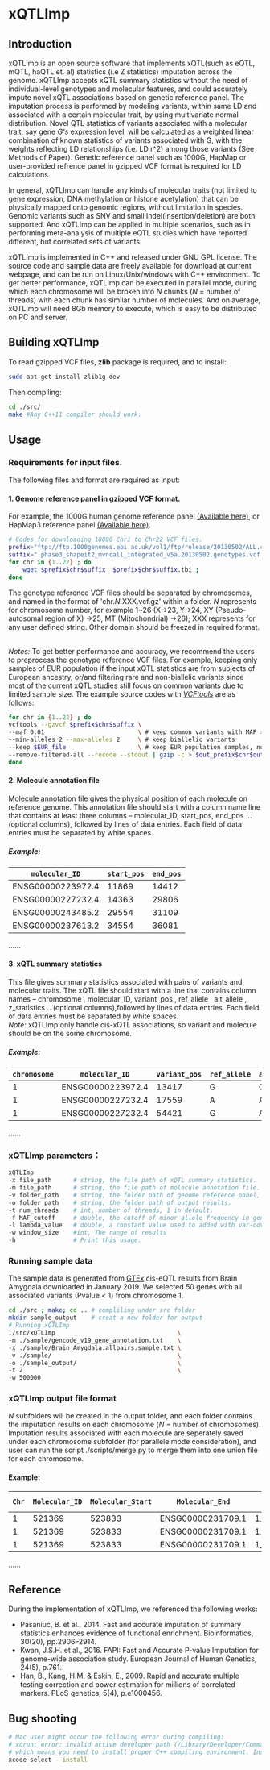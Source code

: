 # xQTLImp
## Introduction
xQTLImp is an open source software that implements xQTL(such as eQTL, mQTL, haQTL et. al) statistics (i.e Z statistics) imputation across the genome. xQTLImp accepts xQTL summary statistics without the need of individual-level genotypes and molecular features, and could accurately impute novel xQTL associations based on genetic reference panel. The imputation process is performed by modeling variants, within same LD and associated with a certain molecular trait, by using multivariate normal distribution. Novel QTL statistics of variants associated with a molecular trait, say gene *G's* expression level, will be calculated as a weighted linear combination of known statistics of variants associated with G, with the weights reflecting LD relationships (i.e. LD r^2) among those variants (See Methods of Paper). Genetic reference panel such as 1000G, HapMap or user-provided refrence panel in gzipped VCF format is required for LD calculations.

In general, xQTLImp can handle any kinds of molecular traits (not limited to gene expression, DNA methylation or histone acetylation) that can be physically mapped onto genomic regions, without limitation in species. Genomic variants such as SNV and small Indel(Insertion/deletion) are both supported. And xQTLImp can be applied in multiple scenarios, such as in performing meta-analysis of multiple eQTL studies which have reported different, but correlated sets of variants. 

xQTLImp is implemented in C++ and released under GNU GPL license. The source code and sample data are freely available for download at current webpage, and can be run on Linux/Unix/windows with C++ environment. To get better performance, xQTLImp can be executed in parallel mode, during which each chromosome will be broken into *N* chunks (*N* = number of threads) with each chunk has similar number of molecules. And on average, xQTLImp will need 8Gb memory to execute, which is easy to be distributed on PC and server.
</br>

##  Building xQTLImp
 To read gzipped VCF files, **zlib** package is required, and to install:
```bash
sudo apt-get install zlib1g-dev
```
Then compiling:
```bash
cd ./src/
make #Any C++11 compiler should work.
```
## Usage
### Requirements for input files.
The following files and format are required as input:
#### 1. Genome reference panel in gzipped VCF format. 
For example, the 1000G human genome reference panel [(Available here)](http://www.internationalgenome.org/data/), or HapMap3 reference panel [(Available here)](https://www.sanger.ac.uk/resources/downloads/human/hapmap3.html).</br>

```bash
# Codes for downloading 1000G Chr1 to Chr22 VCF files.
prefix="ftp://ftp.1000genomes.ebi.ac.uk/vol1/ftp/release/20130502/ALL.chr" ;
suffix=".phase3_shapeit2_mvncall_integrated_v5a.20130502.genotypes.vcf.gz" ;
for chr in {1..22} ; do
    wget $prefix$chr$suffix  $prefix$chr$suffix.tbi ;
done
```
The genotype reference VCF files should be separated by chromosomes, and named in the format of 'chr.*N*.XXX.vcf.gz' within a folder. *N* represents for chromosome number, for example 1~26 (X->23, Y->24, XY (Pseudo-autosomal region of X) ->25, MT (Mitochondrial) ->26); XXX represents for any user defined string. Other domain should be freezed in required format.  </br>
</br>

*Notes:* To get better performance and accuracy, we recommend the users to preprocess the genotype reference VCF files. For example, keeping only samples of EUR population if the input xQTL statistics are from subjects of European ancestry, or/and filtering rare and non-biallelic variants since most of the current xQTL studies still focus on common variants due to limited sample size. The example source codes with *[VCFtools](https://github.com/vcftools/vcftools)* are as follows:

```bash
for chr in {1..22} ; do
vcftools --gzvcf $prefix$chr$suffix \
--maf 0.01                          \ # keep common variants with MAF > 0.01
--min-alleles 2 --max-alleles 2     \ # keep biallelic variants
--keep $EUR_file                    \ # keep EUR population samples, not provided.
--remove-filtered-all --recode --stdout | gzip -c > $out_prefix$chr$out_suffix;
done
```

#### 2. Molecule annotation file
Molecule annotation file gives the physical position of each molecule on reference genome. This annotation file should start with a column name line that contains at least three columns – molecular_ID, start_pos, end_pos ...(optional columns), followed by lines of data entries. Each field of data entries must be separated by white spaces.</br>
##### Example:

`molecular_ID`| `start_pos`| `end_pos`
------------------|-------|-------
ENSG00000223972.4	| 11869 |	14412
ENSG00000227232.4	| 14363	| 29806
ENSG00000243485.2	| 29554	| 31109
ENSG00000237613.2	| 34554	| 36081
......</br>


#### 3. xQTL summary statistics
This file gives summary statistics associated with pairs of variants and molecular traits. The xQTL file should start with a line that contains column names – chromosome , molecular_ID, variant_pos , ref_allele , alt_allele , z_statistics ...(optional columns),followed by lines of data entries. Each field of data entries must be separated by white spaces. </br>
*Note:* xQTLImp only handle cis-xQTL associations, so variant and molecule should be on the some chromosome. </br>
##### Example:
`chromosome` | `molecular_ID` | `variant_pos` | `ref_allele` | `alt_allele` | `z_statistics`
--|--|--|--|--|--
1 | ENSG00000223972.4 | 13417 | G | C    | 1.5
1 | ENSG00000227232.4 | 17559 | A | AGCC | 2.6
1 | ENSG00000227232.4 | 54421 | G | A    | -1.0
......</br>


### xQTLImp parameters：
```bash
xQTLImp
-x file_path      # string, the file path of xQTL summary statistics.
-m file_path      # string, the file path of molecule annotation file.
-v folder_path    # string, the folder path of genome reference panel, such as 1000G VCF files.
-o folder_path    # string, the folder path of output results. 
-t num_threads    # int, number of threads, 1 in default.
-f MAF_cutoff     # double, the cutoff of minor allele frequency in genome reference panel, 0.01 in default.
-l lambda_value   # double, a constant value used to added with var-covariance matrix to gurantee the matrix is invertible, 0.1 in default 
-w window_size    #int, The range of results
-h                # Print this usage.
```


### Running sample data
The sample data is generated from [GTEx](https://gtexportal.org/home/index.html) cis-eQTL results from Brain Amygdala downloaded in January 2019. We selected 50 genes with all associated variants (Pvalue < 1) from chromosome 1.

```bash
cd ./src ; make; cd .. # compliling under src folder
mkdir sample_output    # creat a new folder for output
# Running xQTLImp
./src/xQTLImp                                  \
-m ./sample/gencode_v19_gene_annotation.txt    \
-x ./sample/Brain_Amygdala.allpairs.sample.txt \
-v ./sample/                                   \
-o ./sample_output/                            \
-t 2                                           \
-w 500000
```
### xQTLImp output file format
*N* subfolders will be created in the output folder, and each folder contains the imputation results on each chromosome (*N* = number of chromosomes).</br> Imputation results associated with each molecule are seperately saved under each chromosome subfolder (for parallele mode consideration), and user can run the script ./scripts/merge.py to merge them into one union file for each chromosome.</br>
#### Example:
`Chr` | `Molecular_ID` | `Molecular_Start` | `Molecular_End` | `Variant_ID` | `Variant_pos` | `Variant_Ref` | `Variant_Alt` | `Z-Statistic` | `R2pred` | `Imputation_flag`
--|--|--|--|--|--|--|--|--|--|--
1 | 521369 | 523833 | ENSG00000231709.1 | 1_13417_C_CGAGA | 13417 | C | CGAGA | -0.338210 | 0.98 | 1
1 | 521369 | 523833 | ENSG00000231709.1 | 1_17559_G_C | 17559 | G | C | 1.605512 | 1.000000 | 0
1 | 521369 | 523833 | ENSG00000231709.1 | 1_54421_A_G | 54421 | A | G | 1.069012 | 1.000000 | 0
......

## Reference
During the implementation of xQTLImp, we referenced the following works:
* Pasaniuc, B. et al., 2014. Fast and accurate imputation of summary statistics enhances evidence of functional enrichment. Bioinformatics, 30(20), pp.2906–2914.
* Kwan, J.S.H. et al., 2016. FAPI: Fast and Accurate P-value Imputation for genome-wide association study. European Journal of Human Genetics, 24(5), p.761.
* Han, B., Kang, H.M. & Eskin, E., 2009. Rapid and accurate multiple testing correction and power estimation for millions of correlated markers. PLoS genetics, 5(4), p.e1000456.


## Bug shooting
```bash
# Mac user might occur the following error during compiling:
# xcrun: error: invalid active developer path (/Library/Developer/CommandLineTools), missing xcrun at: /Library/Developer/CommandLineTools/usr/bin/xcrun
# which means you need to install proper C++ compiling environment. Installing XCode can fix this problem, open a Terminal and run this command:
xcode-select --install
```

